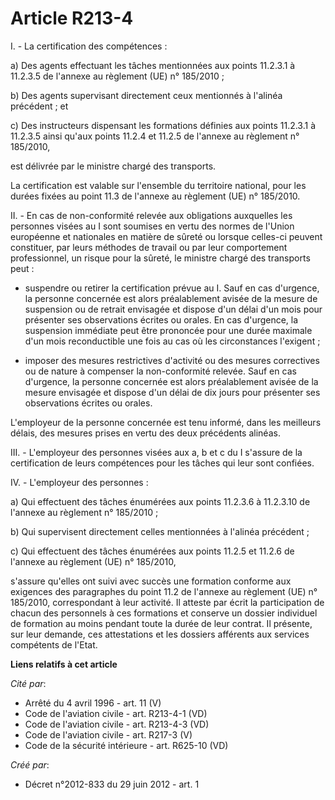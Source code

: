 # Article R213-4

I. - La certification des compétences : 

a) Des agents effectuant les tâches mentionnées aux points 11.2.3.1 à 11.2.3.5 de l'annexe au règlement (UE) n° 185/2010 ; 

b) Des agents supervisant directement ceux mentionnés à l'alinéa précédent ; et 

c) Des instructeurs dispensant les formations définies aux points 11.2.3.1 à 11.2.3.5 ainsi qu'aux points 11.2.4 et 11.2.5 de
l'annexe au règlement n° 185/2010, 

est délivrée par le ministre chargé des transports. 

La certification est valable sur l'ensemble du territoire national, pour les durées fixées au point 11.3 de l'annexe au
règlement (UE) n° 185/2010. 

II. - En cas de non-conformité relevée aux obligations auxquelles les personnes visées au I sont soumises en vertu des normes
de l'Union européenne et nationales en matière de sûreté ou lorsque celles-ci peuvent constituer, par leurs méthodes de
travail ou par leur comportement professionnel, un risque pour la sûreté, le ministre chargé des transports peut : 

- suspendre ou retirer la certification prévue au I. Sauf en cas d'urgence, la personne concernée est alors préalablement
avisée de la mesure de suspension ou de retrait envisagée et dispose d'un délai d'un mois pour présenter ses observations
écrites ou orales. En cas d'urgence, la suspension immédiate peut être prononcée pour une durée maximale d'un mois
reconductible une fois au cas où les circonstances l'exigent ; 

- imposer des mesures restrictives d'activité ou des mesures correctives ou de nature à compenser la non-conformité relevée.
Sauf en cas d'urgence, la personne concernée est alors préalablement avisée de la mesure envisagée et dispose d'un délai de
dix jours pour présenter ses observations écrites ou orales. 

L'employeur de la personne concernée est tenu informé, dans les meilleurs délais, des mesures prises en vertu des deux
précédents alinéas. 

III. - L'employeur des personnes visées aux a, b et c du I s'assure de la certification de leurs compétences pour les tâches
qui leur sont confiées. 

IV. - L'employeur des personnes : 

a) Qui effectuent des tâches énumérées aux points 11.2.3.6 à 11.2.3.10 de l'annexe au règlement n° 185/2010 ; 

b) Qui supervisent directement celles mentionnées à l'alinéa précédent ; 

c) Qui effectuent des tâches énumérées aux points 11.2.5 et 11.2.6 de l'annexe au règlement (UE) n° 185/2010, 

s'assure qu'elles ont suivi avec succès une formation conforme aux exigences des paragraphes du point 11.2 de l'annexe au
règlement (UE) n° 185/2010, correspondant à leur activité. Il atteste par écrit la participation de chacun des personnels à
ces formations et conserve un dossier individuel de formation au moins pendant toute la durée de leur contrat. Il présente,
sur leur demande, ces attestations et les dossiers afférents aux services compétents de l'Etat.

**Liens relatifs à cet article**

_Cité par_:

  - Arrêté du 4 avril 1996 - art. 11 (V)
  - Code de l'aviation civile - art. R213-4-1 (VD)
  - Code de l'aviation civile - art. R213-4-3 (VD)
  - Code de l'aviation civile - art. R217-3 (V)
  - Code de la sécurité intérieure - art. R625-10 (VD)

_Créé par_:

  - Décret n°2012-833 du 29 juin 2012 - art. 1
